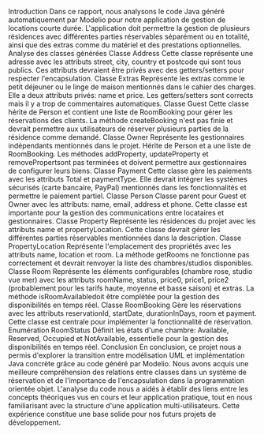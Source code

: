 Introduction
Dans ce rapport, nous analysons le code Java généré automatiquement par Modelio pour notre application de gestion de locations courte durée. L'application doit permettre la gestion de plusieurs résidences avec différentes parties réservables séparément ou en totalité, ainsi que des extras comme du matériel et des prestations optionnelles.
Analyse des classes générées
Classe Address
Cette classe représente une adresse avec les attributs street, city, country et postcode qui sont tous publics. Ces attributs devraient être privés avec des getters/setters pour respecter l'encapsulation.
Classe Extras
Représente les extras comme le petit déjeuner ou le linge de maison mentionnés dans le cahier des charges. Elle a deux attributs privés: name et price. Les getters/setters sont corrects mais il y a trop de commentaires automatiques.
Classe Guest
Cette classe hérite de Person et contient une liste de RoomBooking pour gérer les réservations des clients. La méthode createBooking n'est pas finie et devrait permettre aux utilisateurs de réserver plusieurs parties de la résidence comme demandé.
Classe Owner
Représente les gestionnaires indépendants mentionnés dans le projet. Hérite de Person et a une liste de RoomBooking. Les méthodes addProperty, updateProperty et removePropertsont pas terminées et doivent permettre aux gestionnaires de configurer leurs biens.
Classe Payment
Cette classe gère les paiements avec les attributs Total et paymentType. Elle devrait intégrer les systèmes sécurisés (carte bancaire, PayPal) mentionnés dans les fonctionnalités et permettre le paiement partiel.
Classe Person
Classe parent pour Guest et Owner avec les attributs: name, email, address et phone. Cette classe est importante pour la gestion des communications entre locataires et gestionnaires.
Classe Property
Représente les résidences du projet avec les attributs name et propertyLocation. Cette classe devrait gérer les différentes parties réservables mentionnées dans la description.
Classe PropertyLocation
Représente l'emplacement des propriétés avec les attributs name, location et room. La méthode getRooms ne fonctionne pas correctement et devrait renvoyer la liste des chambres/studios disponibles.
Classe Room
Représente les éléments configurables (chambre rose, studio vue mer) avec les attributs roomName, status, price0, price1, price2 (probablement pour les tarifs haute, moyenne et basse saison) et extras. La méthode isRoomAvailabledoit être complétée pour la gestion des disponibilités en temps réel.
Classe RoomBooking
Gère les réservations avec les attributs reservationId, startDate, durationInDays, room et payment. Cette classe est centrale pour implémenter la fonctionnalité de réservation.
Enumération RoomStatus
Définit les états d'une chambre: Available, Reserved, Occupied et NotAvailable, essentielle pour la gestion des disponibilités en temps réel.
Conclusion
En conclusion, ce projet nous a permis d'explorer la transition entre modélisation UML et implémentation Java concrète grâce au code généré par Modelio. Nous avons acquis une meilleure compréhension des relations entre classes dans un système de réservation et de l'importance de l'encapsulation dans la programmation orientée objet. L'analyse du code nous a aidés à établir des liens entre les concepts théoriques vus en cours et leur application pratique, tout en nous familiarisant avec la structure d'une application multi-utilisateurs. Cette expérience constitue une base solide pour nos futurs projets de développement.

